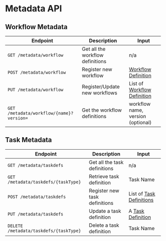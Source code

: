 # Metadata API

## Workflow Metadata
| Endpoint                                 | Description                      | Input                                                          |
|------------------------------------------|----------------------------------|----------------------------------------------------------------|
| `GET /metadata/workflow`                 | Get all the workflow definitions | n/a                                                            |
| `POST /metadata/workflow`                | Register new workflow            | [Workflow Definition](../configuration/workflowdef/index.md)         |
| `PUT /metadata/workflow`                 | Register/Update new workflows    | List of [Workflow Definition](../configuration/workflowdef/index.md) |
| `GET /metadata/workflow/{name}?version=` | Get the workflow definitions     | workflow name, version (optional)                              |

## Task Metadata
| Endpoint                                 | Description                      | Input                                                          |
|------------------------------------------|----------------------------------|----------------------------------------------------------------|
| `GET /metadata/taskdefs`                 | Get all the task definitions     | n/a                                                            |
| `GET /metadata/taskdefs/{taskType}`      | Retrieve task definition         | Task Name                                                      |
| `POST /metadata/taskdefs`                | Register new task definitions    | List of [Task Definitions](../configuration/taskdef.md)        |
| `PUT /metadata/taskdefs`                 | Update a task definition         | A [Task Definition](../configuration/taskdef.md)               |
| `DELETE /metadata/taskdefs/{taskType}`   | Delete a task definition         | Task Name                                                      |
